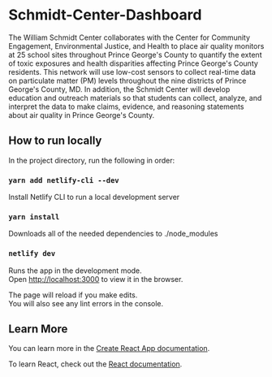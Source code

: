 # Schmidt-Center-Dashboard

The William Schmidt Center collaborates with the Center for Community Engagement, Environmental Justice, and Health to place air quality monitors at 25 school sites throughout Prince George's County to quantify the extent of toxic exposures and health disparities affecting Prince George's County residents. This network will use low-cost sensors to collect real-time data on particulate matter (PM) levels throughout the nine districts of Prince George's County, MD. In addition, the Schmidt Center will develop education and outreach materials so that students can collect, analyze, and interpret the data to make claims, evidence, and reasoning statements about air quality in Prince George's County.

## How to run locally

In the project directory, run the following in order:

### `yarn add netlify-cli --dev`

Install Netlify CLI to run a local development server 


### `yarn install`

Downloads all of the needed dependencies to ./node_modules

### `netlify dev`

Runs the app in the development mode.\
Open [http://localhost:3000](http://localhost:3000) to view it in the browser.

The page will reload if you make edits.\
You will also see any lint errors in the console.

## Learn More

You can learn more in the [Create React App documentation](https://facebook.github.io/create-react-app/docs/getting-started).

To learn React, check out the [React documentation](https://reactjs.org/).
